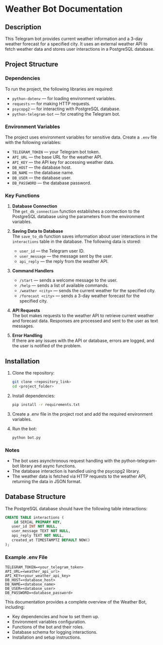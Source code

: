 # Weather Bot Documentation

## Description

This Telegram bot provides current weather information and a 3-day weather forecast for a specified city. It uses an external weather API to fetch weather data and stores user interactions in a PostgreSQL database.

## Project Structure

### Dependencies

To run the project, the following libraries are required:
- `python-dotenv` — for loading environment variables.
- `requests` — for making HTTP requests.
- `psycopg2` — for interacting with PostgreSQL database.
- `python-telegram-bot` — for creating the Telegram bot.

### Environment Variables

The project uses environment variables for sensitive data. Create a `.env` file with the following variables:
- `TELEGRAM_TOKEN` — your Telegram bot token.
- `API_URL` — the base URL for the weather API.
- `API_KEY` — the API key for accessing weather data.
- `DB_HOST` — the database host.
- `DB_NAME` — the database name.
- `DB_USER` — the database user.
- `DB_PASSWORD` — the database password.

### Key Functions

1. **Database Connection**  
   The `get_db_connection` function establishes a connection to the PostgreSQL database using the parameters from the environment variables.

2. **Saving Data to Database**  
   The `save_to_db` function saves information about user interactions in the `interactions` table in the database. The following data is stored:
   - `user_id` — the Telegram user ID.
   - `user_message` — the message sent by the user.
   - `api_reply` — the reply from the weather API.

3. **Command Handlers**  
   - `/start` — sends a welcome message to the user.
   - `/help` — sends a list of available commands.
   - `/weather <city>` — sends the current weather for the specified city.
   - `/forecast <city>` — sends a 3-day weather forecast for the specified city.

4. **API Requests**  
   The bot makes requests to the weather API to retrieve current weather and forecast data. Responses are processed and sent to the user as text messages.

5. **Error Handling**  
   If there are any issues with the API or database, errors are logged, and the user is notified of the problem.

## Installation

1. Clone the repository:
   ```bash
   git clone <repository_link>
   cd <project_folder>

2. Install dependencies:
   ```bash
   pip install -r requirements.txt

3. Create a .env file in the project root and add the required environment variables.

4. Run the bot:
   ```bash
   python bot.py

### Notes

- The bot uses asynchronous request handling with the python-telegram-bot library and async functions.
- The database interaction is handled using the psycopg2 library.
- The weather data is fetched via HTTP requests to the weather API, returning the data in JSON format.

## Database Structure
The PostgreSQL database should have the following table interactions:
   ```sql
   CREATE TABLE interactions (
       id SERIAL PRIMARY KEY,
      user_id INT NOT NULL,
      user_message TEXT NOT NULL,
      api_reply TEXT NOT NULL,
      created_at TIMESTAMPTZ DEFAULT NOW()
);
```

### Example .env File
```env
TELEGRAM_TOKEN=<your_telegram_token>
API_URL=<weather_api_url>
API_KEY=<your_weather_api_key>
DB_HOST=<database_host>
DB_NAME=<database_name>
DB_USER=<database_user>
DB_PASSWORD=<database_password>
```

This documentation provides a complete overview of the Weather Bot, including:
- Key dependencies and how to set them up.
- Environment variables configuration.
- Functions of the bot and their roles.
- Database schema for logging interactions.
- Installation and setup instructions.

